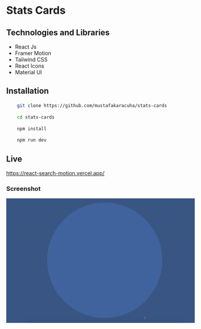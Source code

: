 # Stats Cards 


## Technologies and Libraries

- React Js
- Framer Motion
- Tailwind CSS
- React Icons
- Material UI

  
## Installation 

```bash 
    git clone https://github.com/mustafakaracuha/stats-cards
```
```bash 
    cd stats-cards
```
```bash 
    npm install
```
```bash 
    npm run dev
```


    
## Live
https://react-search-motion.vercel.app/

  
### Screenshot

<img align="center" width="900" width="900" src="https://github.com/mustafakaracuha/stats-cards/blob/main/src/assets/app.gif" />

  
